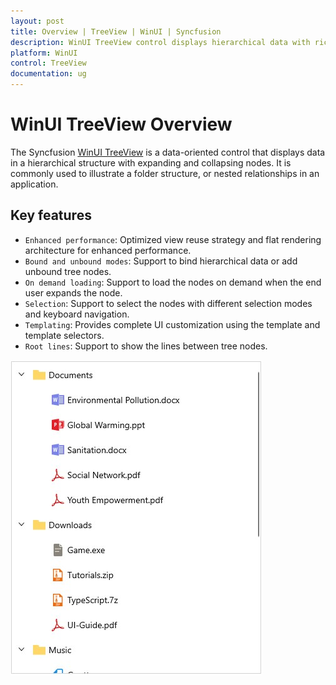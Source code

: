 ```yaml
---
layout: post
title: Overview | TreeView | WinUI | Syncfusion
description: WinUI TreeView control displays hierarchical data with rich features like binding, load-on-demand, editing, checkbox selection, drag-and-drop, and more.
platform: WinUI
control: TreeView
documentation: ug
---
```


# WinUI TreeView Overview

The Syncfusion [WinUI TreeView](https://www.syncfusion.com/winui-controls/treeview) is a data-oriented control that displays data in a hierarchical structure with expanding and collapsing nodes. It is commonly used to illustrate a folder structure, or nested relationships in an application. 

## Key features

* `Enhanced performance`: Optimized view reuse strategy and flat rendering architecture for enhanced performance.
* `Bound and unbound modes`: Support to bind hierarchical data or add unbound tree nodes.
* `On demand loading`: Support to load the nodes on demand when the end user expands the node.
* `Selection`: Support to select the nodes with different selection modes and keyboard navigation.
* `Templating`: Provides complete UI customization using the template and template selectors.
* `Root lines`: Support to show the lines between tree nodes.

![Overview of WinUI TreeView](Overview_images/Overview_image.jpg)

